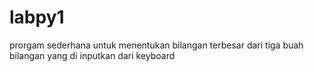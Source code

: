 # labpy1
 prorgam sederhana untuk menentukan bilangan terbesar dari tiga buah bilangan yang di inputkan dari keyboard
